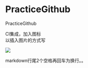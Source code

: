 # PracticeGithub
PracticeGithub

CI集成，加入图标  
以插入图片的方式写

![](https://travis-ci.org/polluxcy/PracticGitbook.svg?branch=master)

markdown行尾2个空格再回车为换行。。
